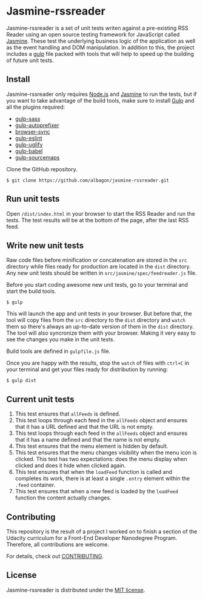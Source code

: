 # Jasmine-rssreader

Jasmine-rssreader is a set of unit tests writen against a pre-existing RSS Reader using an open source testing framework for JavaScript called [Jasmine](http://jasmine.github.io/). These test the underlying business logic of the application as well as the event handling and DOM manipulation. In addition to this, the project includes a [gulp](https://gulpjs.com/) file packed with tools that will help to speed up the building of future unit tests.


## Install

Jasmine-rssreader only requires [Node.js](https://nodejs.org/) and [Jasmine](https://jasmine.github.io/setup/nodejs.html) to run the tests, but if you want to take advantage of the build tools, make sure to install [Gulp](https://gulpjs.com/) and all the plugins required:

* [gulp-sass](https://www.npmjs.com/package/gulp-sass)
* [gulp-autoprefixer](https://www.npmjs.com/package/gulp-autoprefixer)
* [browser-sync](https://browsersync.io/)
* [gulp-eslint](https://www.npmjs.com/package/gulp-eslint)
* [gulp-uglify](https://www.npmjs.com/package/gulp-uglify)
* [gulp-babel](https://www.npmjs.com/package/gulp-babel)
* [gulp-sourcemaps](https://www.npmjs.com/package/gulp-sourcemaps)


Clone the GitHub repository.

```
$ git clone https://github.com/albagon/jasmine-rssreader.git
```

## Run unit tests

Open `/dist/index.html` in your browser to start the RSS Reader and run the tests. The test results will be at the bottom of the page, after the last RSS feed.

## Write new unit tests
Raw code files before minification or concatenation are stored in the `src` directory while files ready for production are located in the `dist` directory. Any new unit tests should be written in `src/jasmine/spec/feedreader.js` file.

Before you start coding awesome new unit tests, go to your terminal and start the build tools.

```
$ gulp
```

This will launch the app and unit tests in your browser. But before that, the tool will copy files from the `src` directory to the `dist` directory and `watch` them so there's always an up-to-date version of them in the `dist` directory. The tool will also syncronize them with your browser. Making it very easy to see the changes you make in the unit tests.

Build tools are defined in `gulpfile.js` file.

Once you are happy with the results, stop the `watch` of files with `ctrl+C` in your terminal and get your files ready for distribution by running:

```
$ gulp dist
```

## Current unit tests

1. This test ensures that `allFeeds` is defined.
2. This test loops through each feed in the `allFeeds` object and ensures that it has a URL defined and that the URL is not empty.
3. This test loops through each feed in the `allFeeds` object and ensures that it has a name defined and that the name is not empty.
4. This test ensures that the menu element is hidden by default.
5. This test ensures that the menu changes visibility when the menu icon is clicked. This test has two expectations: does the menu display when clicked and does it hide when clicked again.
6. This test ensures that when the `loadFeed` function is called and completes its work, there is at least a single `.entry` element within the `.feed` container.
7. This test ensures that when a new feed is loaded by the `loadFeed` function the content actually changes.

## Contributing

This repository is the result of a project I worked on to finish a section of the Udacity curriculum for a Front-End Developer Nanodegree Program. Therefore, all contributions are welcome.

For details, check out [CONTRIBUTING](CONTRIBUTING.md).

## License

Jasmine-rssreader is distributed under the [MIT license](LICENSE.md).
